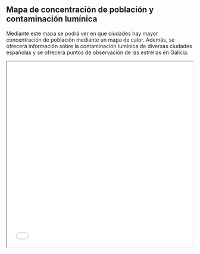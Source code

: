 ## Mapa de concentración de población y contaminación lumínica

Mediante este mapa se podrá ver en que ciudades hay mayor concentración de población mediante un mapa de calor. Además, se ofrecerá información sobre la contaminación lumínica de diversas ciudades españolas y se ofrecerá puntos de observación de las estrellas en Galicia.

<iframe src = "mapa_contaminacion.html" height="500" width="500"></iframe>
